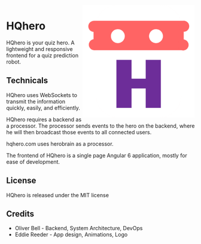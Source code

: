 <img align="right" alt="App icon" src="client/assets/icons/android-chrome-384x384.png" height="300px">

# HQhero

HQhero is your quiz hero. A lightweight and responsive frontend 
for a quiz prediction robot.

## Technicals
HQhero uses WebSockets to transmit the information quickly, easily, and efficiently.

HQhero requires a backend as a processor. The processor sends events 
to the hero on the backend, where he will then broadcast those events 
to all connected users.

hqhero.com uses herobrain as a processor.

The frontend of HQhero is a single page Angular 6 application, mostly for ease of 
development.

## License

HQhero is released under the MIT license

## Credits

- Oliver Bell - Backend, System Architecture, DevOps
- Eddie Reeder - App design, Animations, Logo
